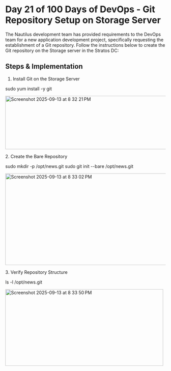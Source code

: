 # Day 21 of 100 Days of DevOps - Git Repository Setup on Storage Server
The Nautilus development team has provided requirements to the DevOps team for a new application development project, 
specifically requesting the establishment of a Git repository. 
Follow the instructions below to create the Git repository on the Storage server in the Stratos DC:


## Steps & Implementation

1. Install Git on the Storage Server

sudo yum install -y git

<img width="773" height="168" alt="Screenshot 2025-09-13 at 8 32 21 PM" src="https://github.com/user-attachments/assets/58d64f6e-ed55-46c1-b5e2-3089a10fd956" />

2️. Create the Bare Repository

sudo mkdir -p /opt/news.git
sudo git init --bare /opt/news.git

<img width="743" height="288" alt="Screenshot 2025-09-13 at 8 33 02 PM" src="https://github.com/user-attachments/assets/b1eb54fa-fdd4-4209-91ce-ca5149881fe0" />


3️. Verify Repository Structure

ls -l /opt/news.git

<img width="496" height="241" alt="Screenshot 2025-09-13 at 8 33 50 PM" src="https://github.com/user-attachments/assets/1a6d2a5d-259f-4337-801b-75d495dd3b4c" />

